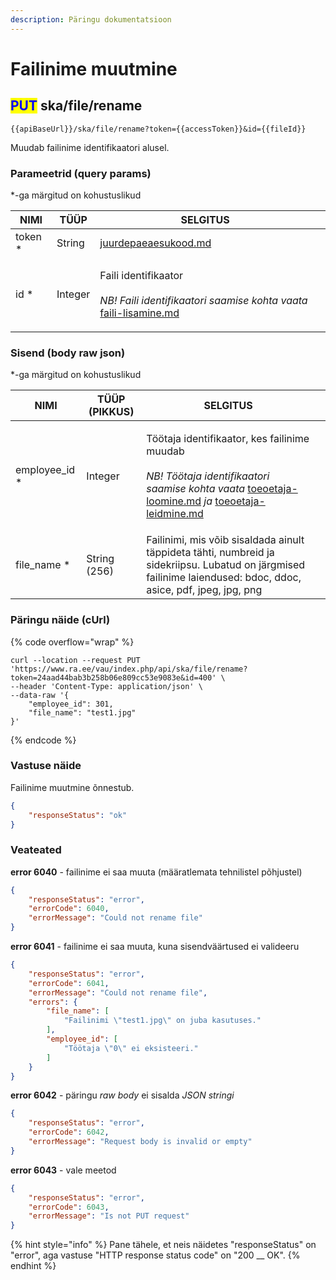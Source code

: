 ```yaml
---
description: Päringu dokumentatsioon
---
```


# Failinime muutmine

## <mark style="color:blue;">PUT</mark> ska/file/rename

```
{{apiBaseUrl}}/ska/file/rename?token={{accessToken}}&id={{fileId}}
```

Muudab failinime identifikaatori alusel.

### Parameetrid (query params)

\*-ga märgitud on kohustuslikud

| NIMI     | TÜÜP    | SELGITUS                                                                                                                                                 |   |
| -------- | ------- | -------------------------------------------------------------------------------------------------------------------------------------------------------- | - |
| token \* | String  | [juurdepaeaesukood.md](../../juurdepaeaesukood.md "mention")                                                                                             |   |
| id \*    | Integer | <p>Faili identifikaator<br><br><em>NB! Faili identifikaatori saamise kohta vaata</em> <a data-mention href="faili-lisamine.md">faili-lisamine.md</a></p> |   |

### Sisend (body raw json)

\*-ga märgitud on kohustuslikud

| NIMI            | TÜÜP (PIKKUS) | SELGITUS                                                                                                                                                                                                                                                                                                       |   |
| --------------- | ------------- | -------------------------------------------------------------------------------------------------------------------------------------------------------------------------------------------------------------------------------------------------------------------------------------------------------------- | - |
| employee\_id \* | Integer       | <p>Töötaja identifikaator, kes failinime muudab<br><br><em>NB! Töötaja identifikaatori saamise kohta vaata</em> <a data-mention href="../toeoetaja/toeoetaja-loomine.md">toeoetaja-loomine.md</a> <em>ja</em> <a data-mention href="../toeoetaja/toeoetaja-leidmine.md">toeoetaja-leidmine.md</a><em></em></p> |   |
| file\_name \*   | String (256)  | Failinimi, mis võib sisaldada ainult täppideta tähti, numbreid ja sidekriipsu. Lubatud on järgmised failinime laiendused: bdoc, ddoc, asice, pdf, jpeg, jpg, png                                                                                                                                               |   |

### Päringu näide (cUrl)

{% code overflow="wrap" %}
```shell
curl --location --request PUT 'https://www.ra.ee/vau/index.php/api/ska/file/rename?token=24aad44bab3b258b06e809cc53e9083e&id=400' \
--header 'Content-Type: application/json' \
--data-raw '{
    "employee_id": 301,
    "file_name": "test1.jpg"
}'
```
{% endcode %}

### Vastuse näide

Failinime muutmine õnnestub.

```json
{
    "responseStatus": "ok"
}
```

### Veateated

**error 6040** - failinime ei saa muuta (määratlemata tehnilistel põhjustel)

```json
{
    "responseStatus": "error",
    "errorCode": 6040,
    "errorMessage": "Could not rename file"
}
```

**error 6041** - failinime ei saa muuta, kuna sisendväärtused ei valideeru

```json
{
    "responseStatus": "error",
    "errorCode": 6041,
    "errorMessage": "Could not rename file",
    "errors": {
        "file_name": [
            "Failinimi \"test1.jpg\" on juba kasutuses."
        ],
        "employee_id": [
            "Töötaja \"0\" ei eksisteeri."
        ]
    }
}
```

**error 6042** - päringu _raw body_ ei sisalda _JSON_ _stringi_

```json
{
    "responseStatus": "error",
    "errorCode": 6042,
    "errorMessage": "Request body is invalid or empty"
}
```

**error 6043** - vale meetod

```json
{
    "responseStatus": "error",
    "errorCode": 6043,
    "errorMessage": "Is not PUT request"
}
```

{% hint style="info" %}
Pane tähele, et neis näidetes "responseStatus" on "error", aga vastuse "HTTP response status code" on "200 __ OK".&#x20;
{% endhint %}
